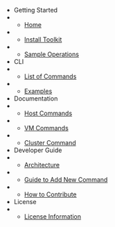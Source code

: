 * Getting Started
* * [Home](/ "VHPC Toolkit")
* * [Install Toolkit](install.md "Install the toolkit")
* * [Sample Operations](sample-operations.md "Sample operations")
* CLI
* * [List of Commands](commands.md "All available commands")
* * [Examples](example.md "Use Case")
* Documentation
* * [Host Commands](host-commands.md "Host Command")
* * [VM Commands]()
* * [Cluster Command]()
* Developer Guide
* * [Architecture]()
* * [Guide to Add New Command]()
* * [How to Contribute](contribute.md "Contribute")
* License
* * [License Information](license.md "License Information")
